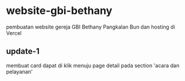 # website-gbi-bethany

pembuatan website gereja GBI Bethany Pangkalan Bun dan hosting di Vercel

## update-1

membuat card dapat di klik menuju page detail pada section 'acara dan pelayanan'
